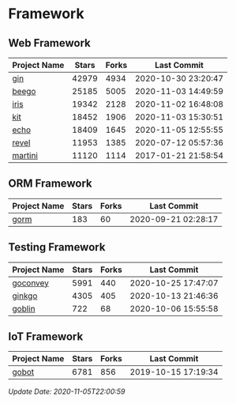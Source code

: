 # Framework

## Web Framework
| Project Name | Stars | Forks | Last Commit |
| ------------ | ----- | ----- | ----------- |
| [gin](https://github.com/gin-gonic/gin) | 42979 | 4934 | 2020-10-30 23:20:47 |
| [beego](https://github.com/astaxie/beego) | 25185 | 5005 | 2020-11-03 14:49:59 |
| [iris](https://github.com/kataras/iris) | 19342 | 2128 | 2020-11-02 16:48:08 |
| [kit](https://github.com/go-kit/kit) | 18452 | 1906 | 2020-11-03 15:30:51 |
| [echo](https://github.com/labstack/echo) | 18409 | 1645 | 2020-11-05 12:55:55 |
| [revel](https://github.com/revel/revel) | 11953 | 1385 | 2020-07-12 05:57:36 |
| [martini](https://github.com/go-martini/martini) | 11120 | 1114 | 2017-01-21 21:58:54 |

## ORM Framework
| Project Name | Stars | Forks | Last Commit |
| ------------ | ----- | ----- | ----------- |
| [gorm](https://github.com/jinzhu/gorm) | 183 | 60 | 2020-09-21 02:28:17 |

## Testing Framework
| Project Name | Stars | Forks | Last Commit |
| ------------ | ----- | ----- | ----------- |
| [goconvey](https://github.com/smartystreets/goconvey) | 5991 | 440 | 2020-10-25 17:47:07 |
| [ginkgo](https://github.com/onsi/ginkgo) | 4305 | 405 | 2020-10-13 21:46:36 |
| [goblin](https://github.com/franela/goblin) | 722 | 68 | 2020-10-06 15:55:58 |

## IoT Framework
| Project Name | Stars | Forks | Last Commit |
| ------------ | ----- | ----- | ----------- |
| [gobot](https://github.com/hybridgroup/gobot) | 6781 | 856 | 2019-10-15 17:19:34 |

*Update Date: 2020-11-05T22:00:59*